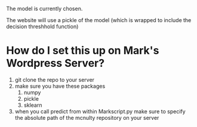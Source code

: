 The model is currently chosen.  


The website will use a pickle of the model (which is wrapped to include the decision threshhold function)

# How do I set this up on Mark's Wordpress Server? 
1. git clone the repo to your server 
1. make sure you have these packages
    1. numpy 
    1. pickle
    1. sklearn
1. when you call predict from within Markscript.py make sure to specify the absolute path of the mcnulty repository on your server


